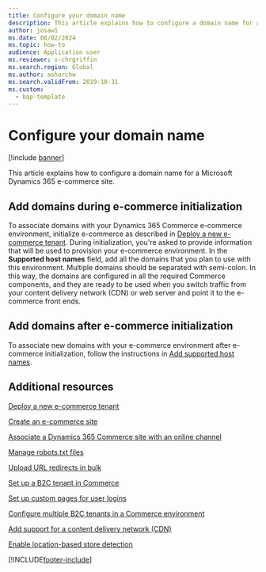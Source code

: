 ```yaml
---
title: Configure your domain name
description: This article explains how to configure a domain name for a Microsoft Dynamics 365 e-commerce site.
author: josaw1
ms.date: 08/02/2024
ms.topic: how-to
audience: Application user
ms.reviewer: v-chrgriffin
ms.search.region: Global
ms.author: asharchw
ms.search.validFrom: 2019-10-31
ms.custom: 
  - bap-template
---
```


# Configure your domain name


[!include [banner](includes/banner.md)]

This article explains how to configure a domain name for a Microsoft Dynamics 365 e-commerce site. 

## Add domains during e-commerce initialization

To associate domains with your Dynamics 365 Commerce e-commerce environment, initialize e-commerce as described in [Deploy a new e-commerce tenant](deploy-ecommerce-site.md). During initialization, you're asked to provide information that will be used to provision your e-commerce environment. In the **Supported host names** field, add all the domains that you plan to use with this environment. Multiple domains should be separated with semi-colon. In this way, the domains are configured in all the required Commerce components, and they are ready to be used when you switch traffic from your content delivery network (CDN) or web server and point it to the e-commerce front ends.

## Add domains after e-commerce initialization

To associate new domains with your e-commerce environment after e-commerce initialization, follow the instructions in [Add supported host names](domains-commerce.md#add-supported-host-names).

## Additional resources

[Deploy a new e-commerce tenant](deploy-ecommerce-site.md)

[Create an e-commerce site](create-ecommerce-site.md)

[Associate a Dynamics 365 Commerce site with an online channel](associate-site-online-store.md)

[Manage robots.txt files](manage-robots-txt-files.md)

[Upload URL redirects in bulk](dev-itpro/upload-bulk-redirects.md)

[Set up a B2C tenant in Commerce](dev-itpro/set-up-B2C-tenant.md)

[Set up custom pages for user logins](custom-pages-user-logins.md)

[Configure multiple B2C tenants in a Commerce environment](configure-multi-B2C-tenants.md)

[Add support for a content delivery network (CDN)](add-cdn-support.md)

[Enable location-based store detection](enable-store-detection.md)


[!INCLUDE[footer-include](../includes/footer-banner.md)]
